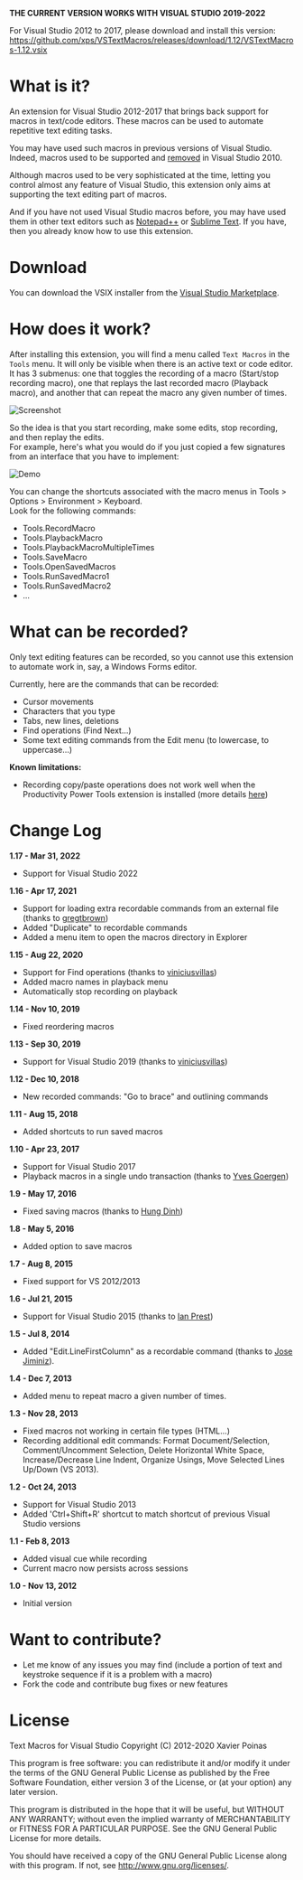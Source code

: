 **THE CURRENT VERSION WORKS WITH VISUAL STUDIO 2019-2022**

For Visual Studio 2012 to 2017, please download and install this version:
https://github.com/xps/VSTextMacros/releases/download/1.12/VSTextMacros-1.12.vsix


What is it?
===============================

An extension for Visual Studio 2012-2017 that brings back support for macros in text/code editors. These macros can be used to automate repetitive text editing tasks.

You may have used such macros in previous versions of Visual Studio. Indeed, macros used to be supported and [removed][5] in Visual Studio 2010.

Although macros used to be very sophisticated at the time, letting you control almost any feature of Visual Studio, this extension only aims at supporting the text editing part of macros.

And if you have not used Visual Studio macros before, you may have used them in other text editors such as [Notepad++][1] or [Sublime Text][6]. If you have, then you already know how to use this extension.


Download
===============================

You can download the VSIX installer from the [Visual Studio Marketplace][4].


How does it work?
===============================

After installing this extension, you will find a menu called `Text Macros` in the `Tools` menu.
It will only be visible when there is an active text or code editor.
It has 3 submenus: one that toggles the recording of a macro (Start/stop recording macro), one that replays the last recorded macro (Playback macro), and another that can repeat the macro any given number of times.

 ![Screenshot][2]

So the idea is that you start recording, make some edits, stop recording, and then replay the edits.  
For example, here's what you would do if you just copied a few signatures from an interface that you have to implement:

 ![Demo][3]

You can change the shortcuts associated with the macro menus in Tools > Options > Environment > Keyboard.  
Look for the following commands:

 - Tools.RecordMacro
 - Tools.PlaybackMacro
 - Tools.PlaybackMacroMultipleTimes
 - Tools.SaveMacro
 - Tools.OpenSavedMacros
 - Tools.RunSavedMacro1
 - Tools.RunSavedMacro2
 - ...


What can be recorded?
===============================

Only text editing features can be recorded, so you cannot use this extension to automate work in, say, a Windows Forms editor.

Currently, here are the commands that can be recorded:

 - Cursor movements
 - Characters that you type
 - Tabs, new lines, deletions
 - Find operations (Find Next...)
 - Some text editing commands from the Edit menu (to lowercase, to uppercase...)
 
**Known limitations:**

 - Recording copy/paste operations does not work well when the Productivity Power Tools extension is installed (more details [here][12])
 
 
Change Log
===============================

**1.17 - Mar 31, 2022**
 - Support for Visual Studio 2022

**1.16 - Apr 17, 2021**
 - Support for loading extra recordable commands from an external file (thanks to [gregtbrown][14])
 - Added "Duplicate" to recordable commands
 - Added a menu item to open the macros directory in Explorer
	
**1.15 - Aug 22, 2020**
 - Support for Find operations (thanks to [viniciusvillas][13])
 - Added macro names in playback menu
 - Automatically stop recording on playback

**1.14 - Nov 10, 2019**
 - Fixed reordering macros

**1.13 - Sep 30, 2019**
 - Support for Visual Studio 2019 (thanks to [viniciusvillas][13])

**1.12 - Dec 10, 2018**
 - New recorded commands: "Go to brace" and outlining commands

**1.11 - Aug 15, 2018**
 - Added shortcuts to run saved macros
 
**1.10 - Apr 23, 2017**
 - Support for Visual Studio 2017
 - Playback macros in a single undo transaction (thanks to [Yves Goergen][11])

**1.9 - May 17, 2016**

 - Fixed saving macros (thanks to [Hung Dinh][9])

**1.8 - May 5, 2016**

 - Added option to save macros

**1.7 - Aug 8, 2015**

 - Fixed support for VS 2012/2013

**1.6 - Jul 21, 2015**

 - Support for Visual Studio 2015 (thanks to [Ian Prest][8])

**1.5 - Jul 8, 2014**

 - Added "Edit.LineFirstColumn" as a recordable command (thanks to [Jose Jiminiz][7]).

**1.4 - Dec 7, 2013**

 - Added menu to repeat macro a given number of times.

**1.3 - Nov 28, 2013**

 - Fixed macros not working in certain file types (HTML...)
 - Recording additional edit commands: Format Document/Selection, Comment/Uncomment Selection,
   Delete Horizontal White Space, Increase/Decrease Line Indent, Organize Usings, Move Selected Lines Up/Down (VS 2013).

**1.2 - Oct 24, 2013**

 - Support for Visual Studio 2013
 - Added 'Ctrl+Shift+R' shortcut to match shortcut of previous Visual Studio versions

**1.1 - Feb 8, 2013**

 - Added visual cue while recording
 - Current macro now persists across sessions

**1.0 - Nov 13, 2012**

 - Initial version


Want to contribute?
===============================

 - Let me know of any issues you may find (include a portion of text and keystroke sequence if it is a problem with a macro)
 - Fork the code and contribute bug fixes or new features


License
===============================

Text Macros for Visual Studio
Copyright (C) 2012-2020 Xavier Poinas

This program is free software: you can redistribute it and/or modify
it under the terms of the GNU General Public License as published by
the Free Software Foundation, either version 3 of the License, or
(at your option) any later version.

This program is distributed in the hope that it will be useful,
but WITHOUT ANY WARRANTY; without even the implied warranty of
MERCHANTABILITY or FITNESS FOR A PARTICULAR PURPOSE. See the
GNU General Public License for more details.

You should have received a copy of the GNU General Public License
along with this program. If not, see <http://www.gnu.org/licenses/>.

 [1]: http://notepad-plus-plus.org
 [2]: https://raw.github.com/xps/VSTextMacros/master/Documentation/screenshot.png
 [3]: https://github.com/xps/VSTextMacros/raw/master/Documentation/example.gif
 [4]: https://marketplace.visualstudio.com/items?itemName=XavierPoinas.TextMacrosforVisualStudio201220132015
 [5]: http://social.msdn.microsoft.com/Forums/en-US/vsx/thread/d8410838-085b-4647-8c42-e31b669c9f11
 [6]: http://sublimetext.info/docs/en/extensibility/macros.html
 [7]: https://github.com/JoseJimeniz
 [8]: https://github.com/ijprest
 [9]: https://github.com/nhdinh
 [10]: https://github.com/xps/VSTextMacros/issues/1 
 [11]: https://github.com/ygoe
 [12]: https://github.com/xps/VSTextMacros/issues/14
 [13]: https://github.com/viniciusvillas
 [14]: https://github.com/gregtbrown
